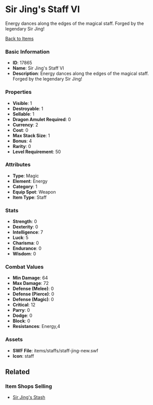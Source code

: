 # Sir Jing's Staff VI

Energy dances along the edges of the magical staff. Forged by the legendary Sir Jing!

[Back to Items](../items.md)

### Basic Information

- **ID**: 17865
- **Name**: Sir Jing&#039;s Staff VI
- **Description**: Energy dances along the edges of the magical staff. Forged by the legendary Sir Jing!

### Properties

- **Visible**: 1
- **Destroyable**: 1
- **Sellable**: 1
- **Dragon Amulet Required**: 0
- **Currency**: 2
- **Cost**: 0
- **Max Stack Size**: 1
- **Bonus**: 4
- **Rarity**: 0
- **Level Requirement**: 50

### Attributes

- **Type**: Magic
- **Element**: Energy
- **Category**: 1
- **Equip Spot**: Weapon
- **Item Type**: Staff

### Stats

- **Strength**: 0
- **Dexterity**: 0
- **Intelligence**: 7
- **Luck**: 5
- **Charisma**: 0
- **Endurance**: 0
- **Wisdom**: 0

### Combat Values

- **Min Damage**: 64
- **Max Damage**: 72
- **Defense (Melee)**: 0
- **Defense (Pierce)**: 0
- **Defense (Magic)**: 0
- **Critical**: 12
- **Parry**: 0
- **Dodge**: 0
- **Block**: 0
- **Resistances**: Energy,4

### Assets

- **SWF File**: items/staffs/staff-jing-new.swf
- **Icon**: staff

## Related

### Item Shops Selling

- [Sir Jing's Stash](../item-shops/581-sir-jing-s-stash.md)

